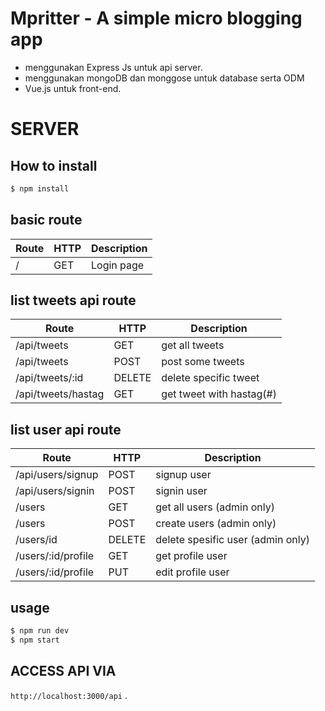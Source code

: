 # Mpritter - A simple micro blogging app
 * menggunakan Express Js untuk api server.
 * menggunakan mongoDB dan monggose untuk database serta ODM
 * Vue.js untuk front-end.

# SERVER 
 ## How to install
 ``` sh
 $ npm install
 ```
## basic route
|  Route |  HTTP  | Description |
| -------| ------ | --------- |
| / | GET | Login page |


## list tweets api route

| Route | HTTP | Description |
| ----- | ---- | -----------|
| /api/tweets | GET | get all tweets|
| /api/tweets | POST | post some tweets |
| /api/tweets/:id | DELETE | delete specific tweet |
| /api/tweets/hastag | GET | get tweet with hastag(#) |

## list user api route
| Route | HTTP | Description |
| ----- | ---- | -----------|
| /api/users/signup | POST | signup user |
| /api/users/signin | POST | signin user |
| /users | GET | get all users (admin only) |
| /users | POST | create users (admin only) |
|/users/id | DELETE | delete spesific user (admin only) |
| /users/:id/profile | GET | get profile user |
| /users/:id/profile | PUT | edit profile user |

## usage 
``` sh
$ npm run dev
$ npm start
```
## ACCESS API VIA
`http://localhost:3000/api` .







